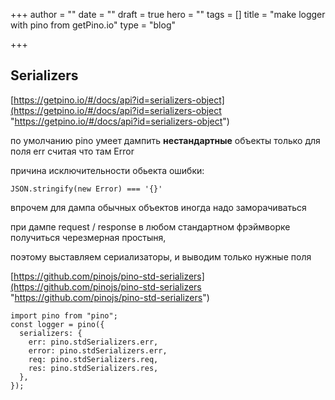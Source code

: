 +++
author = ""
date = ""
draft = true
hero = ""
tags = []
title = "make logger with pino from getPino.io"
type = "blog"

+++
## Serializers

[https://getpino.io/#/docs/api?id=serializers-object](https://getpino.io/#/docs/api?id=serializers-object "https://getpino.io/#/docs/api?id=serializers-object")

по умолчанию pino умеет дампить **нестандартные** объекты только для поля err считая что там Error

причина исключительности обьекта ошибки:

    JSON.stringify(new Error) === '{}'

впрочем для дампа обычных объектов иногда надо заморачиваться

при дампе request / response в любом стандартном фрэймворке получиться черезмерная простыня,

поэтому выставляем сериализаторы, и выводим только нужные поля

[https://github.com/pinojs/pino-std-serializers](https://github.com/pinojs/pino-std-serializers "https://github.com/pinojs/pino-std-serializers")

    import pino from "pino";
    const logger = pino({
      serializers: {
        err: pino.stdSerializers.err,
        error: pino.stdSerializers.err,
        req: pino.stdSerializers.req,
        res: pino.stdSerializers.res,
      },
    });